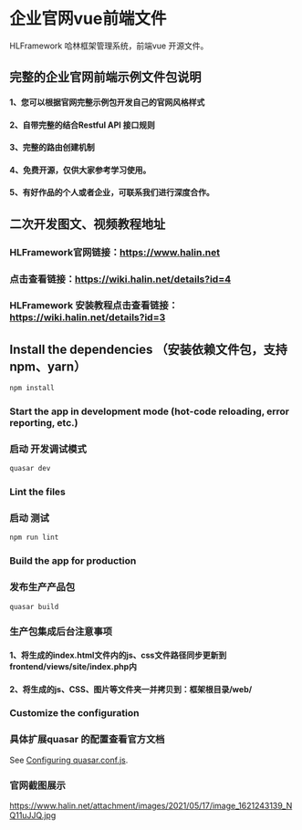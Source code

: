 # 企业官网vue前端文件

HLFramework 哈林框架管理系统，前端vue 开源文件。


## 完整的企业官网前端示例文件包说明
#### 1、您可以根据官网完整示例包开发自己的官网风格样式
#### 2、自带完整的结合Restful API 接口规则
#### 3、完整的路由创建机制
#### 4、免费开源，仅供大家参考学习使用。
#### 5、有好作品的个人或者企业，可联系我们进行深度合作。

## 二次开发图文、视频教程地址
### HLFramework官网链接：https://www.halin.net
### 点击查看链接：https://wiki.halin.net/details?id=4
### HLFramework 安装教程点击查看链接：https://wiki.halin.net/details?id=3



## Install the dependencies （安装依赖文件包，支持npm、yarn）
```bash
npm install
```

### Start the app in development mode (hot-code reloading, error reporting, etc.)
### 启动 开发调试模式
```bash
quasar dev
```

### Lint the files
### 启动 测试
```bash
npm run lint
```

### Build the app for production
### 发布生产产品包
```bash
quasar build
```
### 生产包集成后台注意事项

#### 1、将生成的index.html文件内的js、css文件路径同步更新到frontend/views/site/index.php内
#### 2、将生成的js、CSS、图片等文件夹一并拷贝到：框架根目录/web/


### Customize the configuration
### 具体扩展quasar 的配置查看官方文档
See [Configuring quasar.conf.js](https://quasar.dev/quasar-cli/quasar-conf-js).

### 官网截图展示
https://www.halin.net/attachment/images/2021/05/17/image_1621243139_NQ11uJJQ.jpg